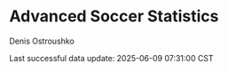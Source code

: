 # Advanced Soccer Statistics
Denis Ostroushko

<!-- gfm -->

Last successful data update: 2025-06-09 07:31:00 CST
